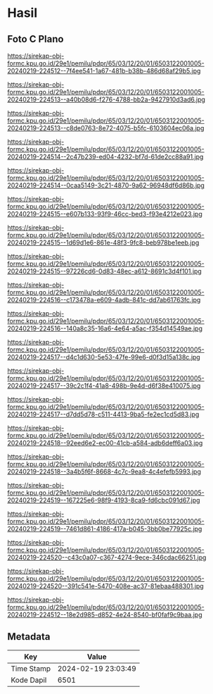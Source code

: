 # Hasil

## Foto C Plano

https://sirekap-obj-formc.kpu.go.id/29e1/pemilu/pdpr/65/03/12/20/01/6503122001005-20240219-224512--7f4ee541-1a67-481b-b38b-486d68af29b5.jpg

https://sirekap-obj-formc.kpu.go.id/29e1/pemilu/pdpr/65/03/12/20/01/6503122001005-20240219-224513--a40b08d6-f276-4788-bb2a-9427910d3ad6.jpg

https://sirekap-obj-formc.kpu.go.id/29e1/pemilu/pdpr/65/03/12/20/01/6503122001005-20240219-224513--c8de0763-8e72-4075-b5fc-6103604ec06a.jpg

https://sirekap-obj-formc.kpu.go.id/29e1/pemilu/pdpr/65/03/12/20/01/6503122001005-20240219-224514--2c47b239-ed04-4232-bf7d-61de2cc88a91.jpg

https://sirekap-obj-formc.kpu.go.id/29e1/pemilu/pdpr/65/03/12/20/01/6503122001005-20240219-224514--0caa5149-3c21-4870-9a62-96948df6d86b.jpg

https://sirekap-obj-formc.kpu.go.id/29e1/pemilu/pdpr/65/03/12/20/01/6503122001005-20240219-224515--e607b133-93f9-46cc-bed3-f93e4212e023.jpg

https://sirekap-obj-formc.kpu.go.id/29e1/pemilu/pdpr/65/03/12/20/01/6503122001005-20240219-224515--1d69d1e6-861e-48f3-9fc8-beb978be1eeb.jpg

https://sirekap-obj-formc.kpu.go.id/29e1/pemilu/pdpr/65/03/12/20/01/6503122001005-20240219-224515--97226cd6-0d83-48ec-a612-8691c3d4f101.jpg

https://sirekap-obj-formc.kpu.go.id/29e1/pemilu/pdpr/65/03/12/20/01/6503122001005-20240219-224516--c173478a-e609-4adb-841c-dd7ab61763fc.jpg

https://sirekap-obj-formc.kpu.go.id/29e1/pemilu/pdpr/65/03/12/20/01/6503122001005-20240219-224516--140a8c35-16a6-4e64-a5ac-f354d14549ae.jpg

https://sirekap-obj-formc.kpu.go.id/29e1/pemilu/pdpr/65/03/12/20/01/6503122001005-20240219-224517--d4c1d630-5e53-47fe-99e6-d0f3d15a138c.jpg

https://sirekap-obj-formc.kpu.go.id/29e1/pemilu/pdpr/65/03/12/20/01/6503122001005-20240219-224517--39c2c1f4-41a8-498b-9e4d-d6f38e410075.jpg

https://sirekap-obj-formc.kpu.go.id/29e1/pemilu/pdpr/65/03/12/20/01/6503122001005-20240219-224517--d7dd5d78-c511-4413-9ba5-fe2ec1cd5d83.jpg

https://sirekap-obj-formc.kpu.go.id/29e1/pemilu/pdpr/65/03/12/20/01/6503122001005-20240219-224518--92eed6e2-ec00-41cb-a584-adb6deff6a03.jpg

https://sirekap-obj-formc.kpu.go.id/29e1/pemilu/pdpr/65/03/12/20/01/6503122001005-20240219-224518--3a4b5f6f-8668-4c7c-9ea8-4c4efefb5993.jpg

https://sirekap-obj-formc.kpu.go.id/29e1/pemilu/pdpr/65/03/12/20/01/6503122001005-20240219-224519--167225e6-98f9-4193-8ca9-fd6cbc091d67.jpg

https://sirekap-obj-formc.kpu.go.id/29e1/pemilu/pdpr/65/03/12/20/01/6503122001005-20240219-224519--7461d861-4186-417a-b045-3bb0be77925c.jpg

https://sirekap-obj-formc.kpu.go.id/29e1/pemilu/pdpr/65/03/12/20/01/6503122001005-20240219-224520--c43c0a07-c367-4274-9ece-346cdac66251.jpg

https://sirekap-obj-formc.kpu.go.id/29e1/pemilu/pdpr/65/03/12/20/01/6503122001005-20240219-224520--391c541e-5470-408e-ac37-81ebaa488301.jpg

https://sirekap-obj-formc.kpu.go.id/29e1/pemilu/pdpr/65/03/12/20/01/6503122001005-20240219-224512--18e2d985-d852-4e24-8540-bf0faf9c9baa.jpg


## Metadata

| Key        | Value               |
| ---------- | ------------------- |
| Time Stamp | 2024-02-19 23:03:49 |
| Kode Dapil | 6501                |



